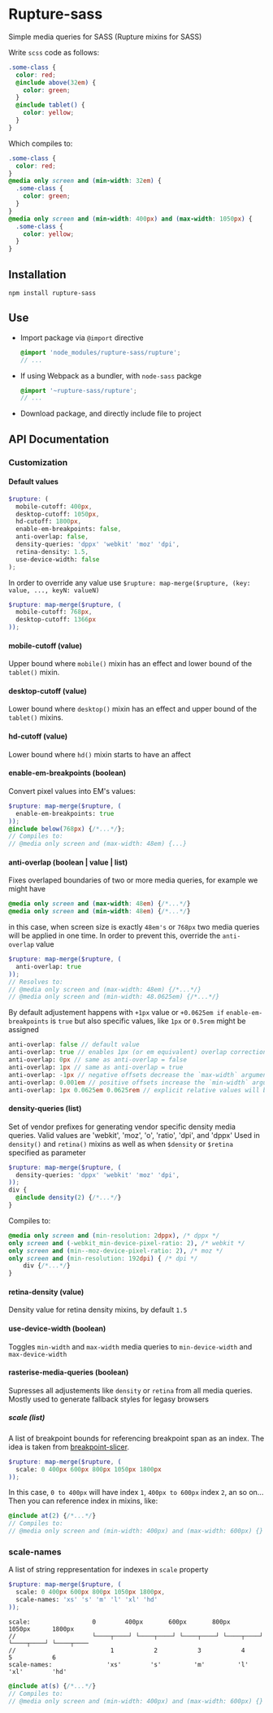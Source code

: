 # Rupture-sass
Simple media queries for SASS (Rupture mixins for SASS)

Write ```scss``` code as follows:
```scss
.some-class {
  color: red;
  @include above(32em) {
    color: green;
  }
  @include tablet() {
    color: yellow;
  }
}
```

Which compiles to:
```css
.some-class {
  color: red;
}
@media only screen and (min-width: 32em) {
  .some-class {
    color: green;
  }
}
@media only screen and (min-width: 400px) and (max-width: 1050px) {
  .some-class {
    color: yellow;
  }
}
```

## Installation

`npm install rupture-sass`

## Use

- Import package via ```@import``` directive
  ```scss
  @import 'node_modules/rupture-sass/rupture';
  // ...
  ```
- If using Webpack as a bundler, with ```node-sass``` packge
  ```scss
  @import '~rupture-sass/rupture';
  // ...
  ```
- Download package, and directly include file to project

## API Documentation

### Customization

#### Default values

```scss
$rupture: (
  mobile-cutoff: 400px,
  desktop-cutoff: 1050px,
  hd-cutoff: 1800px,
  enable-em-breakpoints: false, 
  anti-overlap: false,
  density-queries: 'dppx' 'webkit' 'moz' 'dpi',
  retina-density: 1.5,
  use-device-width: false
);
```

In order to override any value use ```$rupture: map-merge($rupture, (key: value, ..., keyN: valueN)```

```scss
$rupture: map-merge($rupture, (
  mobile-cutoff: 768px,
  desktop-cutoff: 1366px
));
```

#### mobile-cutoff (value)
Upper bound where `mobile()` mixin has an effect and lower bound of the `tablet()` mixin.

#### desktop-cutoff (value)
Lower bound where `desktop()` mixin has an effect and upper bound of the `tablet()` mixins.

#### hd-cutoff (value)
Lower bound where `hd()` mixin starts to have an affect

#### enable-em-breakpoints (boolean)
Convert pixel values into EM's values:
```scss
$rupture: map-merge($rupture, (
  enable-em-breakpoints: true
));
@include below(768px) {/*...*/};
// Compiles to:
// @media only screen and (max-width: 48em) {...}
```

#### anti-overlap (boolean | value | list)
Fixes overlaped boundaries of two or more media queries, for example we might have
```css
@media only screen and (max-width: 48em) {/*...*/}
@media only screen and (min-width: 48em) {/*...*/}
```
in this case, when screen size is exactly ```48em's``` or ```768px``` two media queries will be
applied in one time. In order to prevent this, override the ```anti-overlap``` value
```scss
$rupture: map-merge($rupture, (
  anti-overlap: true
));
// Resolves to:
// @media only screen and (max-width: 48em) {/*...*/}
// @media only screen and (min-width: 48.0625em) {/*...*/}
```
By default adjustement happens with ```+1px``` value or ```+0.0625em if``` ```enable-em-breakpoints``` is ```true``` but also specific values, like ```1px``` or ```0.5rem``` might be assigned
```scss
anti-overlap: false // default value
anti-overlap: true // enables 1px (or em equivalent) overlap correction globally
anti-overlap: 0px // same as anti-overlap = false
anti-overlap: 1px // same as anti-overlap = true
anti-overlap: -1px // negative offsets decrease the `max-width` arguments
anti-overlap: 0.001em // positive offsets increase the `min-width` arguments
anti-overlap: 1px 0.0625em 0.0625rem // explicit relative values will be used if they are provided instead of calculating them from the font size
```

#### density-queries (list)

Set of vendor prefixes for generating vendor specific density media queries. Valid values are 'webkit', 'moz', 'o', 'ratio', 'dpi', and 'dppx'
Used in ```density()``` and ```retina()``` mixins as well as when ```$density``` or ```$retina``` specified as parameter
```scss
$rupture: map-merge($rupture, (
  density-queries: 'dppx' 'webkit' 'moz' 'dpi',
));
div {
  @include density(2) {/*...*/}
}
```
Compiles to:
```css
@media only screen and (min-resolution: 2dppx), /* dppx */
only screen and (-webkit_min-device-pixel-ratio: 2), /* webkit */
only screen and (min--moz-device-pixel-ratio: 2), /* moz */
only screen and (min-resolution: 192dpi) { /* dpi */
    div {/*...*/}
}
```

#### retina-density (value)

Density value for retina density mixins, by default ```1.5```

#### use-device-width (boolean)

Toggles ```min-width``` and ```max-width``` media queries to ```min-device-width``` and ```max-device-width```

#### rasterise-media-queries (boolean)

Supresses all adjustements like ```density``` or ```retina``` from all media queries.
Mostly used to generate fallback styles for legasy browsers

##### scale (list)
A list of breakpoint bounds for referencing breakpoint span as an index.
The idea is taken from [breakpoint-slicer](https://github.com/lolmaus/breakpoint-slicer).
```scss
$rupture: map-merge($rupture, (
  scale: 0 400px 600px 800px 1050px 1800px
));
```
In this case, ```0 to 400px``` will have index ```1```, ```400px to 600px``` index ```2```, an so on...
Then you can reference index in mixins, like:
```scss
@include at(2) {/*...*/}
// Compiles to:
// @media only screen and (min-width: 400px) and (max-width: 600px) {}
```

### scale-names
A list of string reppresentation for indexes in ```scale``` property
```scss
$rupture: map-merge($rupture, (
  scale: 0 400px 600px 800px 1050px 1800px,
  scale-names: 'xs' 's' 'm' 'l' 'xl' 'hd'
));
```
```
scale:                 0        400px       600px       800px       1050px      1800px
//                     └────┬────┘ └────┬────┘ └────┬────┘ └────┬────┘ └────┬────┘ └────┬────
//                          1           2           3           4           5           6
scale-names:               'xs'        's'         'm'         'l'         'xl'        'hd'
```
```scss
@include at(s) {/*...*/}
// Compiles to:
// @media only screen and (min-width: 400px) and (max-width: 600px) {}
```

